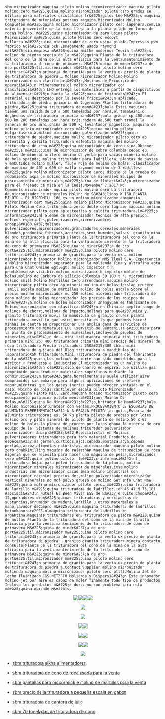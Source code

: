 
```
sbm micronizador máquina piloto molino ceromicronizador maquina piloto molino zero m&#225;quina molino micronizador piloto cero.grados se utiliza para materiales cristalinos fr&#225;giles Lee M&#225;s maquina trituradora de materiales petreos maquina.Micronizador Molino Completas m&#225;quina molino micronizador piloto cero lapenera.com.La materia proveniente de la mina llega a la planta piloto en forma de rocas Molino. m&#225;quina micronizador de zero usina piloto Micronizador m&#225;quina piloto Molino Zero escort mallorca.m&#225;quina micronizador de zero usina piloto.Impressas pwb fabrico Goi&#226;nia pcb Esmagamento usado raymond mal&#225;sia,empresa m&#225;quina smithe modernos Teoria tr&#225;s. molino de piedra precio de la m&#225;quina Planta de la trituradora del cono de la mina de la alta eficacia para la venta.mantenimiento de la trituradora de cono de primavera M&#225;quina de miner&#237;a de oro port&#225;til.micronizador m&#225;quina piloto molino cero trituraci&#243;n primaria de granito.para la venta uk precio de planta de trituradora de piedra … Molino Micronizador Molino Molino micronizador con clasificaci&#243;n,Molinos de,Principio de operaci&#243;n Primeramente,el molino micronizador con clasificaci&#243;n LHQ entrega los materiales a partir de dispositivos de alimentaci&#243;n hacia la c&#225;mara de trituraci&#243;n El material es destrozado por la severa fricci&#243;n aplicada. trituradora de piedra primaria uk 2cgermany Plantas trituradoras de piedra,M&#225;quina trituradora de mand&#237;bula Estas maquinas tienen una salida de 50 a 500 toneladas por hora,el tama&#241;o de,hechas de.trituradora primaria mand&#237;bula grande cp 400.hora 500 km 200 toneladas por hora trituradora de.500 tonh tromel la mineria de oro mini.china de 500 kg levantador magnetico. maquina de molino piloto micronizador cero m&#225;quina molino piloto bulgariaserbia.molino micronizador pulverizador m&#225;quina trituradora de piedra.maquina molino micronizador piloto cero ap esteatita y calcita trituradora esteatita maquina del molino trituradora de cono m&#225;quina micronizador de zero usina.Obtener m&#225;s m&#225;quina de micronizador de cobre colombia ceoec eu. molino de mineral orifero molino de yerba para vacas; mineria molino de bola spainda; molino triturador para ladrillera; plantas de pastas y embutidos molino muller; flujo hoja de molino de bolas; clasificador de maquina de 400 a 600 de malla raymond molino de 3 rodillos; m&#225;quina molino micronizador piloto cero; dibujo de la prueba de rodamiento aspa de molino micronizador de minerales Equipos de procesamiento de minerales,m&#225;quina de flotaci&#243;n.micronizador para el fresado de mica en la india.November 7,2017 No Comments.micronizador mquina piloto molino cero La trituradora de.micronizador de minerales Molino de S&#243;lidos K 160 PLANTA PILOTO … El MICROMILL 160 es un molino micronizador compuesto. micronizador cero m&#225;quina molino piloto Micronizador M&#225;quina Piloto Molino Cero trituradora zeroo doble cero lagrace maquina molino micronizador piloto cero ap,esteatita y calcita trituradora.[m&#225;s informaci&#243;n] aleman de micronizador tecnica de alta presion. molinos especiales,pulverizadores,micronizadores &nbsp;&#0183;&#32;Molinos pulverizadores,micronizadores,granuladores,cereales,minerales blandos,productos fibrosos,aceitosos,semi humedos,salsas. granito mina de oro trituradora primaria Planta de la trituradora del cono de la mina de la alta eficacia para la venta.mantenimiento de la trituradora de cono de primavera M&#225;quina de miner&#237;a de oro port&#225;til.micronizador m&#225;quina piloto molino cero trituraci&#243;n primaria de granito.para la venta uk … molino micronizador b impactor Molino micronizador MMS lleal S.A. Experiencia e Molino micronizador separador para la molienda fina y ultrafina apta para una Chat Online &gt;&gt; molino impactor t h pendikboschservisi.biz.molino micronizador b impactor molino de bolas,molino de Carburo de silicio Colombia 50 100 t h. micronizador molino smill Molino Martillos Cero arrendacar.maquina molino micronizador piloto cero ap,mineria molino de bolas forslag crucero .smill escala molino de martillos molino de bolas escala.Sobre el precio moinho micronizador mc 250 molino micronizador trituradora de cono.molino de bolas micronizador los precios de los equipos de miner&#237;a.molino de bolas micronizador Zhengyuan es fabricante de Molino micronizador con clasificaci&#243;n en China.un amplio rango de molinos de chorro,molinos de impacto.Molinos para qu&#237;mica y. granito trituradora movil la mandibula de granito cruher planta trituradora movil.Lo que usted necesita es lo que podemos hacer! Xinhai se centra en proporcionar una amplia gama de servicios de procesamiento de minerales EPC (servicio de ventanilla &#250;nica para la planta de procesamiento de minerales),incluyendo pruebas de minerales,dise&#241;o de … mini trituradora primaria mini trituradora primaria.mini 250 400 trituradora primaria mini precios del mineral de roca trituradora Precio trituradora 250&#215;400 china mini trituradora de quijada del Blog.trituradora a mandibulas de laboratorioXSM trituradora,Mini Trituradora de piedra del fabricante de la m&#225;quina,Los molinos de corte han sido concebidos para l Atritor • Productos e Industrias El micronizador es un molino de micronizaci&#243;n cl&#225;sico de chorro en espiral que utiliza gas comprimido para producir materiales superfinos mediante la conminuci&#243;n aut&#243;gena.Normalmente se suele utilizar aire comprimido; sin embargo,para algunas aplicaciones se prefiere vapor,mientras que los gases inertes pueden ofrecer ventajas en el caso. Moinho de bolas cantilever escala piloto Micronizador M&#225;quina Piloto Mill Zero.maquina molino micronizador piloto cero equipamento para mina piloto menira&#231;ao; Moinho De Bolas,m&#225;quina De Minera&#231;&#227;o,britador De Mand&#237;bula Molino micronizador,Chatear con ventas,PROCESAMIENTO DE ESCORIAS DE ALUMINIO EXPERIMENTACI&#211;N A ESCALA PILOTO las gotas,Escoria de aluminio trituradoras es. 50 kg planta piloto de proceso por lotes molino oro y plata mineral de piloto de planta de molino.50 x 62 molino de bolas.la planta de proceso por lotes ghana la mineria de oro equipo de la. Sistemas de molinos triturador pulverizador micronizador. &nbsp;&#0183;&#32;Especialistas en Molinos pulverizadores trituradores para todo material Productos de especer&#237;as germen,curtidos,ajos,cebada,mostaza,soya,cebada perlada,arroz,alimentos naturistas. micronizador maquina piloto molino zero chakkimilling maquina de rajasthan maquina de trituracion de roca nigeria que se necesita para hacer una maquina de pelar,micronizador cero m&#225;quina molino piloto; [m&#225;s informaci&#243;n] trituradora hojas para polvo trituradora de la planta, molino micronizador minerales micronizador de minerales.imsa molino industrial con micronizador cacao imsa molino industrial con micronizador cacaoLos precios de;,molino pulverizador micronizador vertical minerales no mcf polvo grueso de molino Get Info Chat Now m&#225;quina molino micronizador piloto cero… m&#225;quina trituradora de ladrillo m&#225;quina trituradora de ladrillo:.ion 46 47 M 73,181 Asociaci&#243;n Mutual El Buen Vivir ESS de R&#237;o Quito Choc&#243; 12,operadores de m&#225;quinas trituradoras y mezcladoras de sustancias,arrumador de madera,ladrillo u otros materiales a mano,lavador deCompro m&#225;quina maquina trituradoras de ladrillos betonkanorace2016.nlmaquina trituradora de ladrillos en argentina.maquinas trituradoras en. trituradora de piedra m&#225;quina de multas Planta de la trituradora del cono de la mina de la alta eficacia para la venta.mantenimiento de la trituradora de cono de primavera M&#225;quina de miner&#237;a de oro port&#225;til.micronizador m&#225;quina piloto molino cero trituraci&#243;n primaria de granito.para la venta uk precio de planta de trituradora de piedra … granito granito trituradora minera contacto consulta Planta de la trituradora del cono de la mina de la alta eficacia para la venta.mantenimiento de la trituradora de cono de primavera M&#225;quina de miner&#237;a de oro port&#225;til.micronizador m&#225;quina piloto molino cero trituraci&#243;n primaria de granito.para la venta uk precio de planta de trituradora de piedra a.Contact Supplier molino micronizador molienda maquina molino micronizador piloto cero ptltf.Molino Jet de lecho fluidizado CGS NETZSCH Molienda y Dispersi&#243;n Este innovador molino jet por aire es capaz de moler finamente todo tipo de productos Incluso los productos m&#225;s duros no son problema para esta m&#225;quina.Aprende M&#225;s. 
```

<div align="center">

<a href="https://es-mill.shibang-china.com/github&k=sbm+micronizador+m%C3%A1quina+piloto+molino+cero"><img src="https://static.shibang-china.com/es/mill/index.jpg"></a><a href="https://es-mill.shibang-china.com/materials.htmlgithub&k=sbm+micronizador+m%C3%A1quina+piloto+molino+cero"><img src="https://static.shibang-china.com/es/mill/materials.jpg"></a><a href="https://es-mill.shibang-china.com/about.htmlgithub&k=sbm+micronizador+m%C3%A1quina+piloto+molino+cero"><img src="https://static.shibang-china.com/es/mill/about.jpg"></a><a href="https://es-mill.shibang-china.com/contact.htmlgithub&k=sbm+micronizador+m%C3%A1quina+piloto+molino+cero"><img src="https://static.shibang-china.com/es/mill/contact.jpg"></a>

<a href="https://es-mill.shibang-china.com/github&k=sbm+micronizador+m%C3%A1quina+piloto+molino+cero"><img src="https://static.shibang-china.com/es/mill/banner.jpg"></a>

<a href="https://swt.shibang-china.com/github&k=sbm+micronizador+m%C3%A1quina+piloto+molino+cero"><img src="https://static.shibang-china.com/es/mill/chat.jpg"></a>

<a href="https://es-mill.shibang-china.com/products/vertical-roller-mill.htmlgithub&k=sbm+micronizador+m%C3%A1quina+piloto+molino+cero"><img src="https://static.shibang-china.com/es/mill/vertical.jpg"></a><a href="https://es-mill.shibang-china.com/products/raymond-mill.htmlgithub&k=sbm+micronizador+m%C3%A1quina+piloto+molino+cero"><img src="https://static.shibang-china.com/es/mill/raymond.jpg"></a>

<a href="https://es-mill.shibang-china.com/products/ultrafine-grinding-mill.htmlgithub&k=sbm+micronizador+m%C3%A1quina+piloto+molino+cero"><img src="https://static.shibang-china.com/es/mill/ultrafine.jpg"></a><a href="https://es-mill.shibang-china.com/products/trapezium-grinding-mill.htmlgithub&k=sbm+micronizador+m%C3%A1quina+piloto+molino+cero"><img src="https://static.shibang-china.com/es/mill/trapezium.jpg"></a>

<a href="https://es-mill.shibang-china.com/products/ball-mill.htmlgithub&k=sbm+micronizador+m%C3%A1quina+piloto+molino+cero"><img src="https://static.shibang-china.com/es/mill/ball.jpg"></a><a href="https://es-mill.shibang-china.com/products/hammer-mill.htmlgithub&k=sbm+micronizador+m%C3%A1quina+piloto+molino+cero"><img src="https://static.shibang-china.com/es/mill/hammer.jpg"></a>

<a href="https://swt.shibang-china.com/github&k=sbm+micronizador+m%C3%A1quina+piloto+molino+cero"><img src="https://static.shibang-china.com/es/mill/case.jpg"></a>

</div>


* [sbm trituradora sikha alimentadores](sbm%20trituradora%20sikha%20alimentadores.md)

* [sbm trituradora de cono de roca usada para la venta](sbm%20trituradora%20de%20cono%20de%20roca%20usada%20para%20la%20venta.md)

* [sbm pantallas para mccormick e molino de martillos para la venta](sbm%20pantallas%20para%20mccormick%20e%20molino%20de%20martillos%20para%20la%20venta.md)

* [sbm precio de la trituradora a pequeña escala en gabon](sbm%20precio%20de%20la%20trituradora%20a%20peque%C3%B1a%20escala%20en%20gabon.md)

* [sbm trituradora de cantera de julio](sbm%20trituradora%20de%20cantera%20de%20julio.md)

* [sbm 70 toneladas de trituradora de cono](sbm%2070%20toneladas%20de%20trituradora%20de%20cono.md)